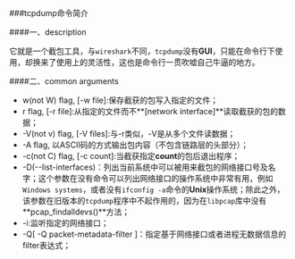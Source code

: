 ###tcpdump命令简介

####一、description

它就是一个截包工具，与`wireshark`不同，`tcpdump`没有**GUI**，只能在命令行下使用，却换来了使用上的灵活性，这也是命令行一贯吹嘘自己牛逼的地方。

####二、common arguments

- w(not W) flag, [-w file]:保存截获的包写入指定的文件；
- r flag, [-r file]:从指定的文件而不**[network interface]**读取截获的包的数据；
- -V(not v) flag, [-V files]:与-r类似，-V是从多个文件读数据；
- -A flag, 以ASCII码的方式输出包内容（不包含链路层的头部分）；
- -c(not C) flag, [-c count]:当截获指定**count**的包后退出程序；
- -D(--list-interfaces)：列出当前系统中可以被用来截包的网络接口号及名字；这个参数在没有命令可以列出网络接口的操作系统中非常有用，例如`Windows systems`，或者没有`ifconfig -a`命令的**Unix**操作系统；除此之外，该参数在旧版本的`tcpdump`程序中不起作用的，因为在`libpcap`库中没有**pcap_findalldevs()**方法； 
- -i:监听指定的网络接口；
- -Q[ -Q packet-metadata-filter ]：指定基于网络接口或者进程无数据信息的filter表达式；
